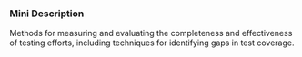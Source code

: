 ### Mini Description

Methods for measuring and evaluating the completeness and effectiveness of testing efforts, including techniques for identifying gaps in test coverage.
